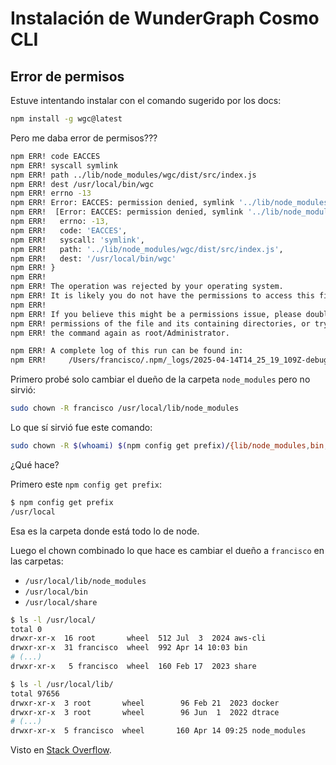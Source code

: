 # Instalación de WunderGraph Cosmo CLI

## Error de permisos

Estuve intentando instalar con el comando sugerido por los docs:
```bash
npm install -g wgc@latest
```

Pero me daba error de permisos???
```bash
npm ERR! code EACCES
npm ERR! syscall symlink
npm ERR! path ../lib/node_modules/wgc/dist/src/index.js
npm ERR! dest /usr/local/bin/wgc
npm ERR! errno -13
npm ERR! Error: EACCES: permission denied, symlink '../lib/node_modules/wgc/dist/src/index.js' -> '/usr/local/bin/wgc'
npm ERR!  [Error: EACCES: permission denied, symlink '../lib/node_modules/wgc/dist/src/index.js' -> '/usr/local/bin/wgc'] {
npm ERR!   errno: -13,
npm ERR!   code: 'EACCES',
npm ERR!   syscall: 'symlink',
npm ERR!   path: '../lib/node_modules/wgc/dist/src/index.js',
npm ERR!   dest: '/usr/local/bin/wgc'
npm ERR! }
npm ERR!
npm ERR! The operation was rejected by your operating system.
npm ERR! It is likely you do not have the permissions to access this file as the current user
npm ERR!
npm ERR! If you believe this might be a permissions issue, please double-check the
npm ERR! permissions of the file and its containing directories, or try running
npm ERR! the command again as root/Administrator.

npm ERR! A complete log of this run can be found in:
npm ERR!     /Users/francisco/.npm/_logs/2025-04-14T14_25_19_109Z-debug-0.log
```

Primero probé solo cambiar el dueño de la carpeta `node_modules` pero no sirvió:
```bash
sudo chown -R francisco /usr/local/lib/node_modules
```

Lo que sí sirvió fue este comando:
```bash
sudo chown -R $(whoami) $(npm config get prefix)/{lib/node_modules,bin,share}
```

¿Qué hace?

Primero este `npm config get prefix`:
```bash
$ npm config get prefix
/usr/local
```

Esa es la carpeta donde está todo lo de node.

Luego el chown combinado lo que hace es cambiar el dueño a `francisco` en las carpetas:

- `/usr/local/lib/node_modules`
- `/usr/local/bin`
- `/usr/local/share`

```bash
$ ls -l /usr/local/
total 0
drwxr-xr-x  16 root       wheel  512 Jul  3  2024 aws-cli
drwxr-xr-x  31 francisco  wheel  992 Apr 14 10:03 bin
# (...)
drwxr-xr-x   5 francisco  wheel  160 Feb 17  2023 share

$ ls -l /usr/local/lib/
total 97656
drwxr-xr-x  3 root       wheel        96 Feb 21  2023 docker
drwxr-xr-x  3 root       wheel        96 Jun  1  2022 dtrace
# (...)
drwxr-xr-x  5 francisco  wheel       160 Apr 14 09:25 node_modules
```

Visto en [Stack Overflow](https://stackoverflow.com/a/66301922/1407371).